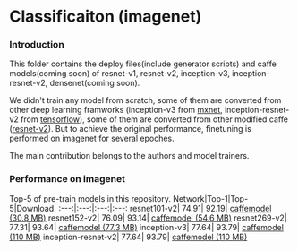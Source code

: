 # Classificaiton (imagenet)

### Introduction
This folder contains the deploy files(include generator scripts) and caffe models(coming soon) of resnet-v1, resnet-v2, inception-v3, inception-resnet-v2, densenet(coming soon).

We didn't train any model from scratch, some of them are converted from other deep learning framworks (inception-v3 from [mxnet](https://github.com/dmlc/mxnet-model-gallery/blob/master/imagenet-1k-inception-v3.md), inception-resnet-v2 from [tensorflow](https://github.com/tensorflow/models/blob/master/slim/nets/inception_resnet_v2.py)), some of them are converted from other modified caffe ([resnet-v2](https://github.com/yjxiong/caffe/tree/mem)). But to achieve the original performance, finetuning is performed on imagenet for several epoches. 

The main contribution belongs to the authors and model trainers.

### Performance on imagenet

Top-5 of pre-train models in this repository.
Network|Top-1|Top-5|Download|
:---:|:---:|:---:|:---:
resnet101-v2| 74.91| 92.19| [caffemodel (30.8  MB)](https://drive.google.com/open?id=0B7ubpZO7HnlCcHlfNmJkU2VPelE)
resnet152-v2| 76.09| 93.14| [caffemodel (54.6  MB)](https://drive.google.com/open?id=0B7ubpZO7HnlCRWVVdUJjVVAyQXc)
resnet269-v2| 77.31| 93.64| [caffemodel (77.3  MB)](https://drive.google.com/open?id=0B7ubpZO7HnlCV3pud2oyR3lNMWs)
inception-v3| 77.64| 93.79| [caffemodel (110 MB)](https://drive.google.com/open?id=0B7ubpZO7HnlCa0phRGJIRERoTXM)
inception-resnet-v2| 77.64| 93.79| [caffemodel (110 MB)](https://drive.google.com/open?id=0B7ubpZO7HnlCa0phRGJIRERoTXM)

